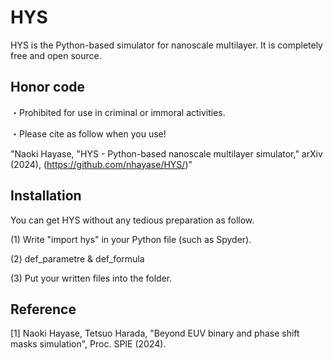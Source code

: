 # HYS
HYS is the Python-based simulator for nanoscale multilayer. It is completely free and open source. 

## Honor code
・Prohibited for use in criminal or immoral activities.

・Please cite as follow when you use!
  
  "Naoki Hayase, "HYS - Python-based nanoscale multilayer simulator," arXiv (2024), (https://github.com/nhayase/HYS/)"

## Installation
You can get HYS without any tedious preparation as follow.

(1) Write "import hys" in your Python file (such as Spyder).

(2) def_parametre & def_formula

(3) Put your written files into the folder.

## Reference
[1] Naoki Hayase, Tetsuo Harada, "Beyond EUV binary and phase shift masks simulation", Proc. SPIE (2024).

